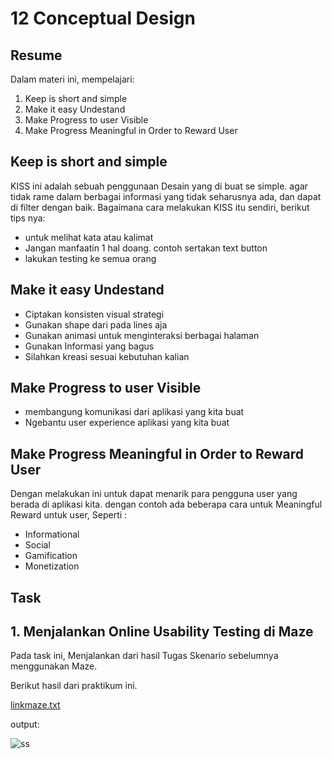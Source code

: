 # 12 Conceptual Design

## Resume
Dalam materi ini, mempelajari:
1. Keep is short and simple
2. Make it easy Undestand
3. Make Progress to user Visible 
4. Make Progress Meaningful in Order to Reward User


## Keep is short and simple
KISS ini adalah sebuah penggunaan Desain yang di buat se simple. agar tidak rame dalam berbagai informasi yang tidak seharusnya ada, dan dapat di filter dengan baik. Bagaimana cara melakukan KISS itu sendiri, berikut tips nya:
- untuk melihat kata atau kalimat 
- Jangan manfaatin 1 hal doang. contoh sertakan text button
- lakukan testing ke semua orang

## Make it easy Undestand
- Ciptakan konsisten visual strategi
- Gunakan shape dari pada lines aja
- Gunakan animasi untuk menginteraksi berbagai halaman
- Gunakan Informasi yang bagus
- Silahkan kreasi sesuai kebutuhan kalian

## Make Progress to user Visible
- membangung komunikasi dari aplikasi yang kita buat
- Ngebantu user experience aplikasi yang kita buat

## Make Progress Meaningful in Order to Reward User
Dengan melakukan ini untuk dapat menarik para pengguna user yang berada di aplikasi kita. dengan contoh ada beberapa cara untuk Meaningful Reward untuk user, Seperti :
- Informational
- Social
- Gamification
- Monetization

## Task
## 1. Menjalankan Online Usability Testing di Maze
Pada task ini, Menjalankan dari hasil Tugas Skenario sebelumnya menggunakan Maze.

Berikut hasil dari praktikum ini.

[linkmaze.txt](./praktikum/linkmaze.txt)

output:

![ss](./screenshots/ss.png)




